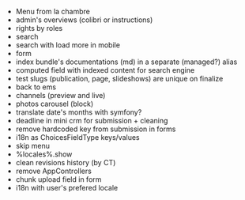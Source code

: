 
- Menu from la chambre
- admin's overviews (colibri or instructions)
- rights by roles
- search
- search with load more in mobile
- form
- index bundle's documentations (md) in a separate (managed?) alias 
- computed field with indexed content for search engine
- test slugs (publication, page, slideshows) are unique on finalize
- back to ems
- channels (preview and live)
- photos carousel (block)
- translate date's months with symfony?
- deadline in mini  crm for submission + cleaning
- remove hardcoded key from submission in forms
- i18n as ChoicesFieldType keys/values
- skip menu
- %locales%.show
- clean revisions history (by CT)
- remove AppControllers
- chunk upload field in form
- i18n with user's prefered locale
